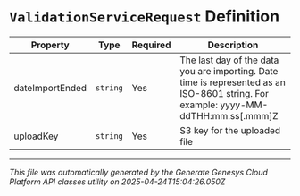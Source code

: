 # `ValidationServiceRequest` Definition

| Property | Type | Required | Description |
|----------|------|----------|-------------|
| dateImportEnded | `string` | Yes | The last day of the data you are importing. Date time is represented as an ISO-8601 string. For example: yyyy-MM-ddTHH:mm:ss[.mmm]Z |
| uploadKey | `string` | Yes | S3 key for the uploaded file |

---

*This file was automatically generated by the Generate Genesys Cloud Platform API classes utility on 2025-04-24T15:04:26.050Z*